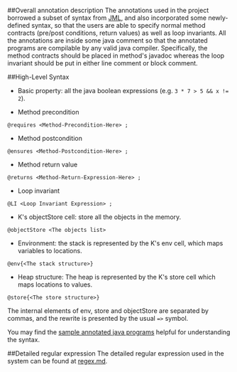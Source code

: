##Overall annotation description
The annotations used in the project borrowed a subset of syntax from [JML](https://en.wikipedia.org/wiki/Java_Modeling_Language),
and also incorporated some newly-defined syntax, so that the users are able to specify normal method contracts (pre/post conditions,
return values) as well as loop invariants. All the annotations are inside some java comment so that the annotated programs are
compilable by any valid java compiler. Specifically, the method contracts should be placed in method's javadoc whereas the loop 
invariant should be put in either line comment or block comment.

##High-Level Syntax

+ Basic property: all the java boolean expressions (e.g. `3 * 7 > 5 && x != 2`).  

+ Method precondition
 
 ```@requires <Method-Precondition-Here> ;```

+ Method postcondition

 ```@ensures <Method-Postcondition-Here> ;```

+ Method return value

 ```@returns <Method-Return-Expression-Here> ;```

+ Loop invariant

 ```@LI <Loop Invariant Expression> ;```

+  K's objectStore cell: store all the objects in the memory.
 
 ```@objectStore <The objects list>```

+ Environment: the stack is represented by the K's env cell, which maps variables to locations.

 ```@env{<The stack structure>}```
 
+ Heap structure: The heap is represented by the K's store cell which maps locations to values.

 ```@store{<The store structure>}```
 
 The internal elements of env, store and objectStore are separated by commas, and the rewrite is presented by 
 the usual `=>` symbol.
 
 You may find the [sample annotated java programs](../KSpecGen/examples) helpful for understanding the syntax.

##Detailed regular expression
The detailed regular expression used in the system can be found at [regex.md](regex.md).
